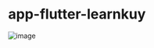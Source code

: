 # app-flutter-learnkuy
![image](https://github.com/user-attachments/assets/e5be5b1f-a963-4fa6-8304-c2449f96057b)

